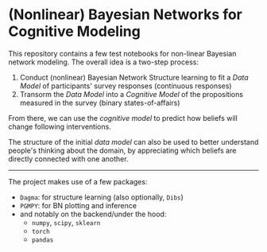 # (Nonlinear) Bayesian Networks for Cognitive Modeling

This repository contains a few test notebooks for non-linear Bayesian network modeling. The overall idea is a two-step process:

1. Conduct (nonlinear) Bayesian Network Structure learning to fit a *Data Model* of participants' survey responses (continuous responses)
2. Transorm the *Data Model* into a *Cognitive Model* of the propositions measured in the survey (binary states-of-affairs)

From there, we can use the *cognitive model* to predict how beliefs will change following interventions.

The structure of the initial *data model* can also be used to better understand people's thinking about the domain, by appreciating which beliefs are directly connected with one another.

---

The project makes use of a few packages:
- `Dagma`: for structure learning (also optionally, `Dibs`)
- `PGMPY`: for BN plotting and inference
- and notably on the backend/under the hood:
    - `numpy`, `scipy`, `sklearn`
    - `torch`
    - `pandas`